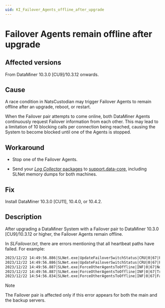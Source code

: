 ```yaml
---
uid: KI_Failover_Agents_offline_after_upgrade
---
```


# Failover Agents remain offline after upgrade

## Affected versions

From DataMiner 10.3.0 [CU9]/10.3.12 onwards.

## Cause

A race condition in NatsCustodian may trigger Failover Agents to remain offline after an upgrade, reboot, or restart.

When the Failover pair attempts to come online, both DataMiner Agents continuously request Failover information from each other. This may lead to a limitation of 10 blocking calls per connection being reached, causing the System to become blocked until one of the Agents is stopped.

## Workaround

- Stop one of the Failover Agents.

- Send your [*Log Collector* packages](xref:SLLogCollector) to [support.data-core](mailto:support.data-core@skyline.be), including SLNet memory dumps for both machines.

## Fix

Install DataMiner 10.3.0 [CU11], 10.4.0, or 10.4.2<!--RN 38349-->.

## Description

After upgrading a DataMiner System with a Failover pair to DataMiner 10.3.0 [CU9]/10.3.12 or higher, the Failover Agents remain offline.

In *SLFailover.txt*, there are errors mentioning that all heartbeat paths have failed. For example:

```txt
2023/12/22 14:49:56.886|SLNet.exe|UpdateFailoverSwitchStatus|CRU|0|67|Failover Status => Offline
2023/12/22 14:49:56.886|SLNet.exe|UpdateFailoverSwitchStatus|CRU|0|67|Failover Status => Preparing to go online
2023/12/22 14:49:56.887|SLNet.exe|ForceOtherAgentsToOffline|INF|0|67|Notifying buddy agent to go offline (dma-srv-01-m (172.18.206.131) wants to go online) ...
2023/12/22 14:49:56.887|SLNet.exe|ForceOtherAgentsToOffline|INF|0|67|Trying to notify other agent to go offline via one of 172.18.206.132 (agent appears to be missing)
2023/12/22 14:54:56.834|SLNet.exe|ForceOtherAgentsToOffline|INF|0|67|Failed setting state for '172.18.206.132' to Offline: 172.18.206.132 ignored request: All heartbeat paths are failing. Preventing ping-pong.
```

> [!NOTE]
> The Failover pair is affected only if this error appears for both the main and the backup servers.
